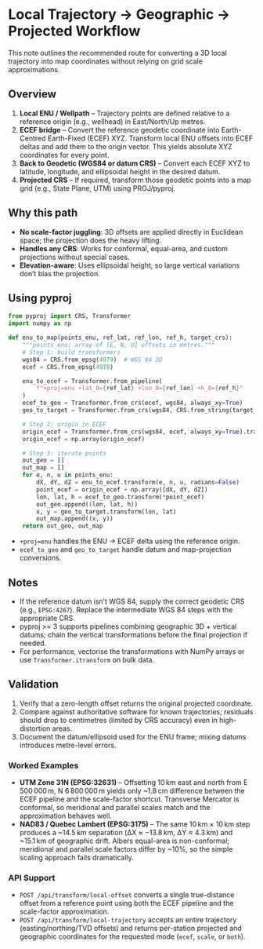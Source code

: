 # Local Trajectory → Geographic → Projected Workflow

This note outlines the recommended route for converting a 3D local trajectory into map coordinates without relying on grid scale approximations.

## Overview
1. **Local ENU / Wellpath** – Trajectory points are defined relative to a reference origin (e.g., wellhead) in East/North/Up metres.
2. **ECEF bridge** – Convert the reference geodetic coordinate into Earth-Centred Earth-Fixed (ECEF) XYZ. Transform local ENU offsets into ECEF deltas and add them to the origin vector. This yields absolute XYZ coordinates for every point.
3. **Back to Geodetic (WGS84 or datum CRS)** – Convert each ECEF XYZ to latitude, longitude, and ellipsoidal height in the desired datum.
4. **Projected CRS** – If required, transform those geodetic points into a map grid (e.g., State Plane, UTM) using PROJ/pyproj.

## Why this path
- **No scale-factor juggling**: 3D offsets are applied directly in Euclidean space; the projection does the heavy lifting.
- **Handles any CRS**: Works for conformal, equal-area, and custom projections without special cases.
- **Elevation-aware**: Uses ellipsoidal height, so large vertical variations don’t bias the projection.

## Using pyproj
```python
from pyproj import CRS, Transformer
import numpy as np

def enu_to_map(points_enu, ref_lat, ref_lon, ref_h, target_crs):
    """points_enu: array of [E, N, U] offsets in metres."""
    # Step 1: build transformers
    wgs84 = CRS.from_epsg(4979)  # WGS 84 3D
    ecef = CRS.from_epsg(4978)

    enu_to_ecef = Transformer.from_pipeline(
        f"+proj=enu +lat_0={ref_lat} +lon_0={ref_lon} +h_0={ref_h}"
    )
    ecef_to_geo = Transformer.from_crs(ecef, wgs84, always_xy=True)
    geo_to_target = Transformer.from_crs(wgs84, CRS.from_string(target_crs), always_xy=True)

    # Step 2: origin in ECEF
    origin_ecef = Transformer.from_crs(wgs84, ecef, always_xy=True).transform(ref_lon, ref_lat, ref_h)
    origin_ecef = np.array(origin_ecef)

    # Step 3: iterate points
    out_geo = []
    out_map = []
    for e, n, u in points_enu:
        dX, dY, dZ = enu_to_ecef.transform(e, n, u, radians=False)
        point_ecef = origin_ecef + np.array([dX, dY, dZ])
        lon, lat, h = ecef_to_geo.transform(*point_ecef)
        out_geo.append((lon, lat, h))
        x, y = geo_to_target.transform(lon, lat)
        out_map.append((x, y))
    return out_geo, out_map
```

- `+proj=enu` handles the ENU → ECEF delta using the reference origin.
- `ecef_to_geo` and `geo_to_target` handle datum and map-projection conversions.

## Notes
- If the reference datum isn’t WGS 84, supply the correct geodetic CRS (e.g., `EPSG:4267`). Replace the intermediate WGS 84 steps with the appropriate CRS.
- pyproj >= 3 supports pipelines combining geographic 3D + vertical datums; chain the vertical transformations before the final projection if needed.
- For performance, vectorise the transformations with NumPy arrays or use `Transformer.itransform` on bulk data.

## Validation
1. Verify that a zero-length offset returns the original projected coordinate.
2. Compare against authoritative software for known trajectories; residuals should drop to centimetres (limited by CRS accuracy) even in high-distortion areas.
3. Document the datum/ellipsoid used for the ENU frame; mixing datums introduces metre-level errors.

### Worked Examples

- **UTM Zone 31N (EPSG:32631)** – Offsetting 10 km east and north from E 500 000 m, N 6 800 000 m yields only ~1.8 cm difference between the ECEF pipeline and the scale-factor shortcut. Transverse Mercator is conformal, so meridional and parallel scales match and the approximation behaves well.
- **NAD83 / Quebec Lambert (EPSG:3175)** – The same 10 km × 10 km step produces a ~14.5 km separation (ΔX ≈ −13.8 km, ΔY ≈ 4.3 km) and ~15.1 km of geographic drift. Albers equal-area is non-conformal; meridional and parallel scale factors differ by ~10%, so the simple scaling approach fails dramatically.

### API Support
- `POST /api/transform/local-offset` converts a single true-distance offset from a reference point using both the ECEF pipeline and the scale-factor approximation.
- `POST /api/transform/local-trajectory` accepts an entire trajectory (easting/northing/TVD offsets) and returns per-station projected and geographic coordinates for the requested mode (`ecef`, `scale`, or `both`).
